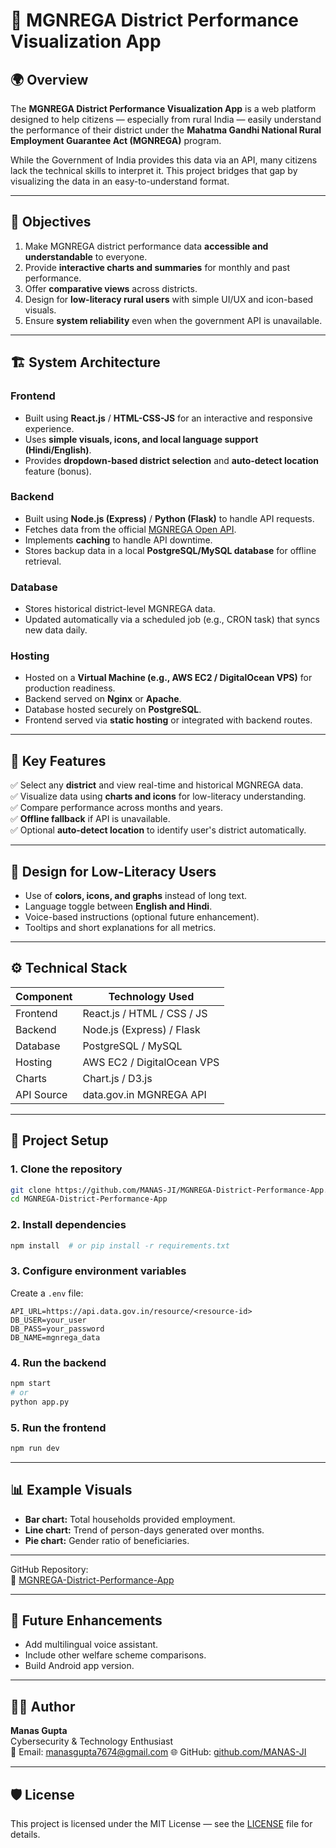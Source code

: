 # 🧭 MGNREGA District Performance Visualization App

## 🌍 Overview
The **MGNREGA District Performance Visualization App** is a web platform designed to help citizens — especially from rural India — easily understand the performance of their district under the **Mahatma Gandhi National Rural Employment Guarantee Act (MGNREGA)** program.

While the Government of India provides this data via an API, many citizens lack the technical skills to interpret it. This project bridges that gap by visualizing the data in an easy-to-understand format.

---

## 🎯 Objectives
1. Make MGNREGA district performance data **accessible and understandable** to everyone.
2. Provide **interactive charts and summaries** for monthly and past performance.
3. Offer **comparative views** across districts.
4. Design for **low-literacy rural users** with simple UI/UX and icon-based visuals.
5. Ensure **system reliability** even when the government API is unavailable.

---

## 🏗️ System Architecture

### **Frontend**
- Built using **React.js** / **HTML-CSS-JS** for an interactive and responsive experience.
- Uses **simple visuals, icons, and local language support (Hindi/English)**.
- Provides **dropdown-based district selection** and **auto-detect location** feature (bonus).

### **Backend**
- Built using **Node.js (Express)** / **Python (Flask)** to handle API requests.
- Fetches data from the official [MGNREGA Open API](https://www.data.gov.in/catalog/mahatma-gandhi-national-rural-employment-guarantee-act-mgnrega).
- Implements **caching** to handle API downtime.
- Stores backup data in a local **PostgreSQL/MySQL database** for offline retrieval.

### **Database**
- Stores historical district-level MGNREGA data.
- Updated automatically via a scheduled job (e.g., CRON task) that syncs new data daily.

### **Hosting**
- Hosted on a **Virtual Machine (e.g., AWS EC2 / DigitalOcean VPS)** for production readiness.
- Backend served on **Nginx** or **Apache**.
- Database hosted securely on **PostgreSQL**.
- Frontend served via **static hosting** or integrated with backend routes.

---

## 🧩 Key Features
✅ Select any **district** and view real-time and historical MGNREGA data.  
✅ Visualize data using **charts and icons** for low-literacy understanding.  
✅ Compare performance across months and years.  
✅ **Offline fallback** if API is unavailable.  
✅ Optional **auto-detect location** to identify user's district automatically.  

---

## 🧠 Design for Low-Literacy Users
- Use of **colors, icons, and graphs** instead of long text.  
- Language toggle between **English and Hindi**.  
- Voice-based instructions (optional future enhancement).  
- Tooltips and short explanations for all metrics.

---

## ⚙️ Technical Stack

| Component | Technology Used |
|------------|----------------|
| Frontend | React.js / HTML / CSS / JS |
| Backend | Node.js (Express) / Flask |
| Database | PostgreSQL / MySQL |
| Hosting | AWS EC2 / DigitalOcean VPS |
| Charts | Chart.js / D3.js |
| API Source | data.gov.in MGNREGA API |

---

## 🧱 Project Setup

### **1. Clone the repository**
```bash
git clone https://github.com/MANAS-JI/MGNREGA-District-Performance-App.git
cd MGNREGA-District-Performance-App
```

### **2. Install dependencies**
```bash
npm install  # or pip install -r requirements.txt
```

### **3. Configure environment variables**
Create a `.env` file:
```
API_URL=https://api.data.gov.in/resource/<resource-id>
DB_USER=your_user
DB_PASS=your_password
DB_NAME=mgnrega_data
```

### **4. Run the backend**
```bash
npm start
# or
python app.py
```

### **5. Run the frontend**
```bash
npm run dev
```
---

## 📊 Example Visuals
- **Bar chart:** Total households provided employment.
- **Line chart:** Trend of person-days generated over months.
- **Pie chart:** Gender ratio of beneficiaries.

---

GitHub Repository:  
🔗 [MGNREGA-District-Performance-App](https://github.com/<your-username>/MGNREGA-District-Performance-App)

---

## 🧩 Future Enhancements
- Add multilingual voice assistant.  
- Include other welfare scheme comparisons.  
- Build Android app version.  

---

## 🧑‍💻 Author
**Manas Gupta**  
Cybersecurity & Technology Enthusiast  
📧 Email: manasgupta7674@gmail.com 
🌐 GitHub: [github.com/MANAS-JI](https://github.com/MANAS-JI)

---

## 🛡️ License
This project is licensed under the MIT License — see the [LICENSE](LICENSE) file for details.
